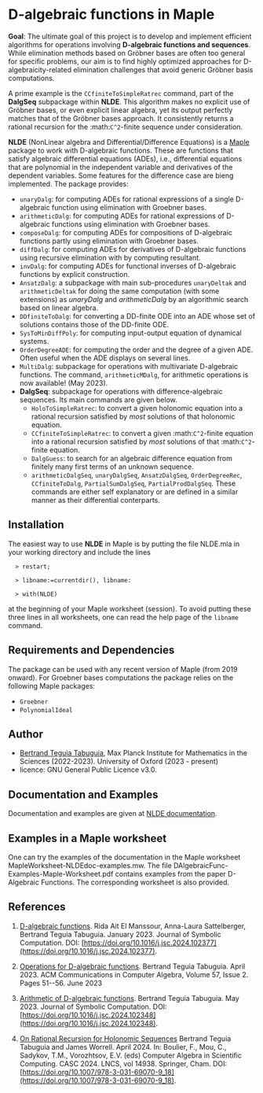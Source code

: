 # D-algebraic functions in Maple

**Goal**: The ultimate goal of this project is to develop and implement efficient algorithms for operations involving **D-algebraic functions and sequences**. While elimination methods based on Gröbner bases are often too general for specific problems, our aim is to find highly optimized approaches for D-algebraicity-related elimination challenges that avoid generic Gröbner basis computations.

A prime example is the ``CCfiniteToSimpleRatrec`` command, part of the **DalgSeq** subpackage within **NLDE**. This algorithm makes no explicit use of Gröbner bases, or even explicit linear algebra, yet its output perfectly matches that of the Gröbner bases approach. It consistently returns a rational recursion for the :math:`C^2`-finite sequence under consideration.

**NLDE** (NonLinear algebra and Differential/Difference Equations) is a [Maple](https://www.maplesoft.com/) package to work with D-algebraic functions. These are functions that satisfy algebraic differential equations (ADEs), i.e., differential equations that are polynomial in the independent variable and derivatives of the dependent variables. Some features for the difference case are bieng implemented. The package provides:

- ``unaryDalg``: for computing ADEs for rational expressions of a single D-algebraic function using elimination with Groebner bases.
- ``arithmeticDalg``: for computing ADEs for rational expressions of D-algebraic functions using elimination with Groebner bases.
- ``composeDalg``: for computing ADEs for compositions of D-algebraic functions partly using elimination with Groebner bases.
- ``diffDalg``: for computing ADEs for derivatives of D-algebraic functions using recursive elimination with by computing resultant.
- ``invDalg``: for computing ADEs for functional inverses of D-algebraic functions by explicit construction.
- ``AnsatzDalg``: a subpackage with main sub-procedures ``unaryDeltak`` and ``arithmeticDeltak`` for doing the same computation (with some extensions) as _unaryDalg_ and _arithmeticDalg_ by an algorithmic search based on linear algebra.
- ``DDfiniteToDalg``: for converting a DD-finite ODE into an ADE whose set of solutions contains those of the DD-finite ODE.
- ``SysToMinDiffPoly``: for computing input-output equation of dynamical systems.
- ``OrderDegreeADE``: for computing the order and the degree of a given ADE. Often useful when the ADE displays on several lines.
- ``MultiDalg``: subpackage for operations with multivariate D-algebraic functions. The command, ``arithmeticMDalg``, for arithmetic operations is now available! (May 2023).
- **DalgSeq**: subpackage for operations with difference-algebraic sequences. Its main commands are given below.
  - ``HoloToSimpleRatrec``: to convert a given holonomic equation into a rational recursion satisfied by *most* solutions of that holonomic equation.
  - ``CCfiniteToSimpleRatrec``: to convert a given :math:``C^2``-finite equation into a rational recursion satisfied by *most* solutions of that :math:``C^2``-finite equation.
  - ``DalgGuess``: to search for an algebraic difference equation from finitely many first terms of an unknown sequence.
  - ``arithmeticDalgSeq``, ``unaryDalgSeq``, ``AnsatzDalgSeq``, ``OrderDegreeRec``, ``CCfiniteToDalg``, ``PartialSumDalgSeq``, ``PartialProdDalgSeq``. These commands are either self explanatory or are defined in a similar manner as their differential conterparts.



## Installation

The easiest way to use **NLDE** in Maple is by putting the file NLDE.mla in your working directory and include the lines
```
  > restart;

  > libname:=currentdir(), libname:

  > with(NLDE) 
```
at the beginning of your Maple worksheet (session). To avoid putting these three lines in all worksheets, one can read the help page of the $\texttt{libname}$ command.

## Requirements and Dependencies

The package can be used with any recent version of Maple (from 2019 onward). 
For Groebner bases computations the package relies on the following Maple packages:
- $\texttt{Groebner}$
- $\texttt{PolynomialIdeal}$

## Author

- [Bertrand Teguia Tabuguia](https://bertrandteguia.com), Max Planck Institute for Mathematics in the Sciences (2022-2023). University of Oxford (2023 - present)
- licence: GNU General Public Licence v3.0.

## Documentation and Examples

Documentation and examples are given at [NLDE documentation](https://T3gu1a.github.io/NLDEdoc/).

## Examples in a Maple worksheet

One can try the examples of the documentation in the Maple worksheet MapleWorksheet-NLDEdoc-examples.mw. The file DAlgebraicFunc-Examples-Maple-Worksheet.pdf contains examples from the paper D-Algebraic Functions. The corresponding worksheet is also provided.

## References

1. [D-algebraic functions](https://arxiv.org/abs/2301.02512). Rida Ait El Manssour, Anna-Laura Sattelberger, Bertrand Teguia Tabuguia. January 2023. Journal of Symbolic Computation. DOI: [https://doi.org/10.1016/j.jsc.2024.102377](https://doi.org/10.1016/j.jsc.2024.102377).

2. [Operations for D-algebraic functions](https://arxiv.org/abs/2304.09675). Bertrand Teguia Tabuguia. April 2023. ACM Communications in Computer Algebra, Volume 57, Issue 2. Pages 51--56. June 2023

3. [Arithmetic of D-algebraic functions](https://arxiv.org/abs/2305.00702). Bertrand Teguia Tabuguia. May 2023. Journal of Symbolic Computation. DOI: [https://doi.org/10.1016/j.jsc.2024.102348](https://doi.org/10.1016/j.jsc.2024.102348).
4. [On Rational Recursion for Holonomic Sequences](https://arxiv.org/abs/2404.19136) Bertrand Teguia Tabuguia and James Worrell. April 2024. In: Boulier, F., Mou, C., Sadykov, T.M., Vorozhtsov, E.V. (eds) Computer Algebra in Scientific Computing. CASC 2024. LNCS, vol 14938. Springer, Cham. DOI: [https://doi.org/10.1007/978-3-031-69070-9_18](https://doi.org/10.1007/978-3-031-69070-9_18).

